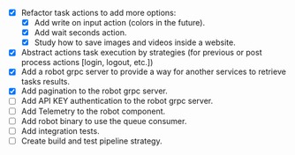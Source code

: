 - [x] Refactor task actions to add more options:
  - [x] Add write on input action (colors in the future).
  - [x] Add wait seconds action.
  - [x] Study how to save images and videos inside a website.
- [x] Abstract actions task execution by strategies (for previous or post process actions [login, logout, etc.])
- [x] Add a robot grpc server to provide a way for another services to retrieve tasks results.
- [x] Add pagination to the robot grpc server.
- [ ] Add API KEY authentication to the robot grpc server.
- [ ] Add Telemetry to the robot component.
- [ ] Add robot binary to use the queue consumer.
- [ ] Add integration tests.
- [ ] Create build and test pipeline strategy.